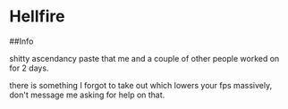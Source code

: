 # Hellfire

##Info

shitty ascendancy paste that me and a couple of other people worked on for 2 days.

there is something I forgot to take out which lowers your fps massively, don't message me asking for help on that.
